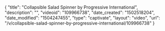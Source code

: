 {
    "title": "Collapsible Salad Spinner by Progressive International",
    "description": "",
    "videoid": "109966738",
    "date_created": "1502518204",
    "date_modified": "1504247455",
    "type": "captivate",
    "layout": "video",
    "url": "\/v\/collapsible-salad-spinner-by-progressive-international\/109966738"
}